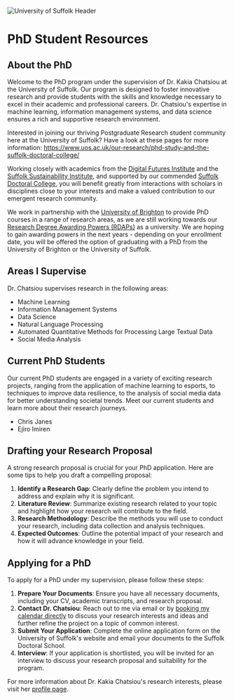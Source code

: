 <!--![Dr. Kakia Chatsiou's Academic Hub](https://github.com/UoS-KakiasCourses/.github/assets/10551558/724158b2-9832-456b-8cad-9c341bced94d)

![image](https://github.com/user-attachments/assets/ab245c41-f62e-47d9-a299-4096a1e756aa)
![image](https://github.com/user-attachments/assets/9e3bb0f2-3afe-4861-a7fb-64cb80ceaef4)-->

![University of Suffolk Header](https://github.com/user-attachments/assets/040dcc4b-4624-4e3f-bacd-c98e55f16444)



# PhD Student Resources

## About the PhD
Welcome to the PhD program under the supervision of Dr. Kakia Chatsiou at the University of Suffolk. Our program is designed to foster innovative research and provide students with the skills and knowledge necessary to excel in their academic and professional careers. Dr. Chatsiou's expertise in machine learning, information management systems, and data science ensures a rich and supportive research environment.

Interested in joining our thriving Postgraduate Research student community here at the University of Suffolk? Have a look at these pages for more information: https://www.uos.ac.uk/our-research/phd-study-and-the-suffolk-doctoral-college/

Working closely with academics from the [Digital Futures Institute](https://www.uos.ac.uk/our-research/research-institutes/digital-futures-institute/) and the [Suffolk Sustainability Institute](https://www.uos.ac.uk/our-research/research-institutes/suffolk-sustainability-institute-ssi/), and supported by our commended [Suffolk Doctoral College](https://www.uos.ac.uk/our-research/phd-study-and-the-suffolk-doctoral-college/suffolk-doctoral-college/), you will benefit greatly from interactions with scholars in disciplines close to your interests and make a valued contribution to our emergent research community. 

We work in partnership with the [University of Brighton](https://www.brighton.ac.uk/research/postgraduate-research-degrees/index.aspx) to provide PhD courses in a range of research areas, as we are still working towards our [Research Degree Awarding Powers (RDAPs)](https://www.officeforstudents.org.uk/news-blog-and-events/press-and-media/ofs-publishes-new-guidance-on-degree-awarding-powers/) as a university. We are hoping to gain awarding powers in the next years - depending on your enrollment date, you will be offered the option of graduating with a PhD from the University of Brighton or the University of Suffolk.

## Areas I Supervise
Dr. Chatsiou supervises research in the following areas:
- Machine Learning
- Information Management Systems
- Data Science
- Natural Language Processing
- Automated Quantitative Methods for Processing Large Textual Data
- Social Media Analysis

## Current PhD Students
Our current PhD students are engaged in a variety of exciting research projects, ranging from the application of machine learning to esports, to techniques to improve data resilience, to the analysis of social media data for better understanding societal trends. Meet our current students and learn more about their research journeys.

* Chris Janes
* Ejiro Imiren

## Drafting your Research Proposal
A strong research proposal is crucial for your PhD application. Here are some tips to help you draft a compelling proposal:
1. **Identify a Research Gap**: Clearly define the problem you intend to address and explain why it is significant.
2. **Literature Review**: Summarize existing research related to your topic and highlight how your research will contribute to the field.
3. **Research Methodology**: Describe the methods you will use to conduct your research, including data collection and analysis techniques.
4. **Expected Outcomes**: Outline the potential impact of your research and how it will advance knowledge in your field.

## Applying for a PhD
To apply for a PhD under my supervision, please follow these steps:

1. **Prepare Your Documents**: Ensure you have all necessary documents, including your CV, academic transcripts, and research proposal.
2. **Contact Dr. Chatsiou**: Reach out to me via email or by [booking my calendar directly](https://outlook.office.com/bookwithme/user/90ad647b2ee3423ea75829c521f69bfd@UOS.AC.UK/meetingtype/LDsa_BznLkKkQCJbf0jmLQ2?bookingcode=4076a5c5-d72f-4a63-8b58-09ad0d65c431&anonymous&ep=mlink) to discuss your research interests and ideas and further refine the project on a topic of common interest.
3. **Submit Your Application**: Complete the online application form on the University of Suffolk's website and email your documents to the Suffolk Doctoral School.
4. **Interview**: If your application is shortlisted, you will be invited for an interview to discuss your research proposal and suitability for the program.

For more information about Dr. Kakia Chatsiou's research interests, please visit her [profile page](https://www.uos.ac.uk/people/dr-kakia-chatsiou/).
